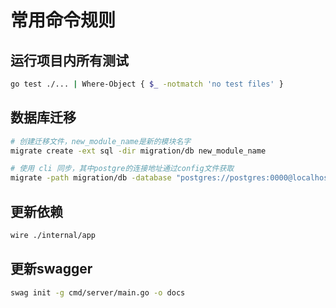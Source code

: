 # 常用命令规则
## 运行项目内所有测试
```sh
go test ./... | Where-Object { $_ -notmatch 'no test files' }
```
## 数据库迁移
```sh
# 创建迁移文件，new_module_name是新的模块名字
migrate create -ext sql -dir migration/db new_module_name

# 使用 cli 同步，其中postgre的连接地址通过config文件获取
migrate -path migration/db -database "postgres://postgres:0000@localhost:5432/db_demo?sslmode=disable" up
```
## 更新依赖
```sh
wire ./internal/app
```
## 更新swagger
```sh
swag init -g cmd/server/main.go -o docs
```